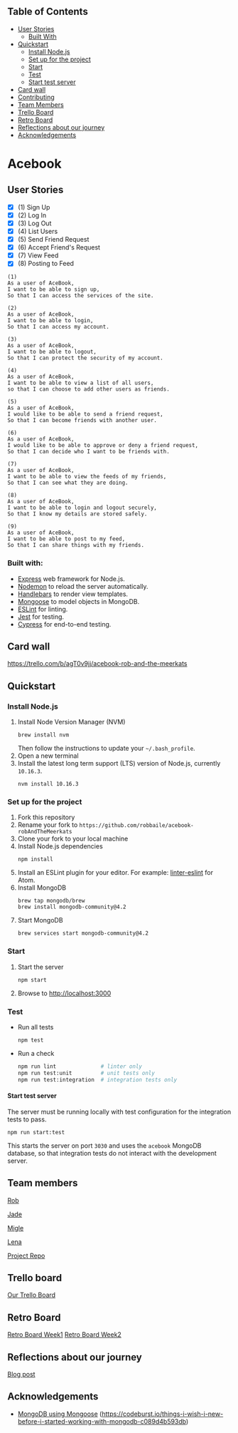 ## Table of Contents

* [User Stories](#user-stories)
  * [Built With](#built-with)
* [Quickstart](#quick-start)
  * [Install Node.js](#install-node-js)
  * [Set up for the project](#set-up-for-the-project)
  * [Start](#start)
  * [Test](#test)
  * [Start test server](#start-test-server)
* [Card wall](#card-wall)
* [Contributing](#contributing)
* [Team Members](#team-members)
* [Trello Board](#trello-board)
* [Retro Board](#retro-board)
* [Reflections about our journey](#reflecions)
* [Acknowledgements](#acknowledgements)




# Acebook

## User Stories
 - [x] (1) Sign Up
 - [x] (2) Log In
 - [x] (3) Log Out
 - [X] (4) List Users
 - [x] (5) Send Friend Request
 - [x] (6) Accept Friend's Request
 - [x] (7) View Feed
 - [x] (8) Posting to Feed

```
(1)
As a user of AceBook, 
I want to be able to sign up,
So that I can access the services of the site.
```

```
(2)
As a user of AceBook,
I want to be able to login,
So that I can access my account.

```

```
(3)
As a user of AceBook,
I want to be able to logout,
So that I can protect the security of my account.
```

```
(4)
As a user of AceBook,
I want to be able to view a list of all users,
so that I can choose to add other users as friends.
```

```
(5)
As a user of AceBook,
I would like to be able to send a friend request,
So that I can become friends with another user.
```

```
(6)
As a user of AceBook,
I would like to be able to approve or deny a friend request,
So that I can decide who I want to be friends with.
```

```
(7)
As a user of AceBook,
I want to be able to view the feeds of my friends,
So that I can see what they are doing.
```

```
(8)
As a user of AceBook,
I want to be able to login and logout securely,
So that I know my details are stored safely.

```

```
(9)
As a user of AceBook,
I want to be able to post to my feed,
So that I can share things with my friends.
```

### Built with:
- [Express](https://expressjs.com/) web framework for Node.js.
- [Nodemon](https://nodemon.io/) to reload the server automatically.
- [Handlebars](https://handlebarsjs.com/) to render view templates.
- [Mongoose](https://mongoosejs.com) to model objects in MongoDB.
- [ESLint](https://eslint.org) for linting.
- [Jest](https://jestjs.io/) for testing.
- [Cypress](https://www.cypress.io/) for end-to-end testing.

## Card wall

https://trello.com/b/agT0v9jj/acebook-rob-and-the-meerkats

## Quickstart

### Install Node.js

1. Install Node Version Manager (NVM)
    ```
    brew install nvm
    ```
    Then follow the instructions to update your `~/.bash_profile`.
1. Open a new terminal
1. Install the latest long term support (LTS) version of Node.js, currently `10.16.3`.
    ```
    nvm install 10.16.3
    ```

### Set up for the project

1. Fork this repository
1. Rename your fork to `https://github.com/robbaile/acebook-robAndTheMeerkats`
1. Clone your fork to your local machine
1. Install Node.js dependencies
    ```
    npm install
    ```
1. Install an ESLint plugin for your editor. For example: [linter-eslint](https://github.com/AtomLinter/linter-eslint) for Atom.
1. Install MongoDB
    ```
    brew tap mongodb/brew
    brew install mongodb-community@4.2
    ```
1. Start MongoDB
    ```
    brew services start mongodb-community@4.2
    ```

### Start

1. Start the server
    ```
    npm start
    ```
1. Browse to [http://localhost:3000](http://localhost:3000)

### Test

* Run all tests
    ```
    npm test
    ```
* Run a check
    ```bash
    npm run lint              # linter only
    npm run test:unit         # unit tests only
    npm run test:integration  # integration tests only
    ```

#### Start test server

The server must be running locally with test configuration for the
integration tests to pass.
```
npm run start:test
```
This starts the server on port `3030` and uses the `acebook` MongoDB database,
so that integration tests do not interact with the development server.

<!-- Team Members -->
## Team members

[Rob](https://github.com/robbaile)

[Jade](https://github.com/jade-genevieve)

[Migle](https://github.com/miglekuba)

[Lena](https://github.com/olkras03)

[Project Repo](https://github.com/robbaile/acebook-robAndTheMeerkats)

<!-- Trello Board -->
## Trello board

[Our Trello Board](https://trello.com/b/agT0v9jj/acebook-rob-and-the-meerkats)

<!-- Retro Board -->
## Retro Board

[Retro Board Week1](https://github.com/robbaile/acebook-robAndTheMeerkats/tree/master/public/images/retro_week1.png)
[Retro Board Week2](https://github.com/robbaile/acebook-robAndTheMeerkats/tree/master/public/images/retro_week2.png)

<!-- Reflections -->
## Reflections about our journey

[Blog post](https://docs.google.com/document/d/18bviYAXN_c1crXvFRQpI37oH_cFTfA0xzArSh9DnGqY/edit)

<!-- ACKNOWLEDGEMENTS -->
## Acknowledgements

* [MongoDB using Mongoose](https://mongoosejs.com/docs/)
                          (https://codeburst.io/things-i-wish-i-new-before-i-started-working-with-mongodb-c089d4b593db)

